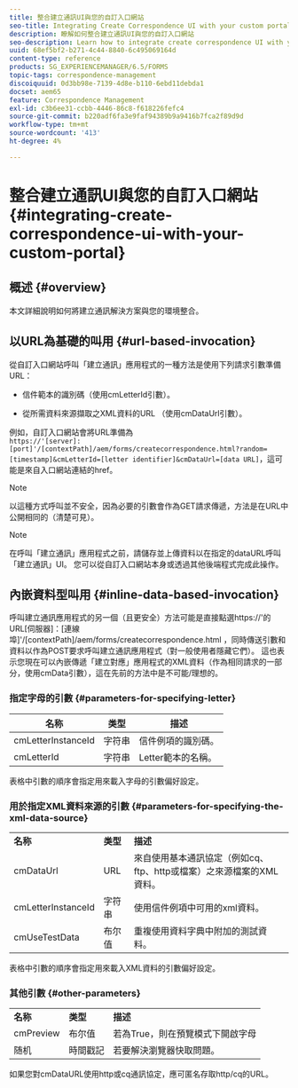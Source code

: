 ```yaml
---
title: 整合建立通訊UI與您的自訂入口網站
seo-title: Integrating Create Correspondence UI with your custom portal
description: 瞭解如何整合建立通訊UI與您的自訂入口網站
seo-description: Learn how to integrate create correspondence UI with your custom portal
uuid: 68ef5bf2-b271-4c44-8840-6c495069164d
content-type: reference
products: SG_EXPERIENCEMANAGER/6.5/FORMS
topic-tags: correspondence-management
discoiquuid: 0d3bb98e-7139-4d8e-b110-6ebd11debda1
docset: aem65
feature: Correspondence Management
exl-id: c3b6ee31-ccbb-4446-86c8-f618226fefc4
source-git-commit: b220adf6fa3e9faf94389b9a9416b7fca2f89d9d
workflow-type: tm+mt
source-wordcount: '413'
ht-degree: 4%

---
```


# 整合建立通訊UI與您的自訂入口網站{#integrating-create-correspondence-ui-with-your-custom-portal}

## 概述 {#overview}

本文詳細說明如何將建立通訊解決方案與您的環境整合。

## 以URL為基礎的叫用 {#url-based-invocation}

從自訂入口網站呼叫「建立通訊」應用程式的一種方法是使用下列請求引數準備URL：

* 信件範本的識別碼（使用cmLetterId引數）。

* 從所需資料來源擷取之XML資料的URL （使用cmDataUrl引數）。

例如，自訂入口網站會將URL準備為\
`https://'[server]:[port]'/[contextPath]/aem/forms/createcorrespondence.html?random=[timestamp]&cmLetterId=[letter identifier]&cmDataUrl=[data URL]`，這可能是來自入口網站連結的href。

>[!NOTE]
>
>以這種方式呼叫並不安全，因為必要的引數會作為GET請求傳遞，方法是在URL中公開相同的（清楚可見）。

>[!NOTE]
>
>在呼叫「建立通訊」應用程式之前，請儲存並上傳資料以在指定的dataURL呼叫「建立通訊」UI。 您可以從自訂入口網站本身或透過其他後端程式完成此操作。

## 內嵌資料型叫用 {#inline-data-based-invocation}

呼叫建立通訊應用程式的另一個（且更安全）方法可能是直接點選https://&#39;的URL[伺服器]：[連線埠]&#39;/[contextPath]/aem/forms/createcorrespondence.html ，同時傳送引數和資料以作為POST要求呼叫建立通訊應用程式（對一般使用者隱藏它們）。 這也表示您現在可以內嵌傳遞「建立對應」應用程式的XML資料（作為相同請求的一部分，使用cmData引數），這在先前的方法中是不可能/理想的。

### 指定字母的引數 {#parameters-for-specifying-letter}

| **名称** | **类型** | **描述** |
|---|---|---|
| cmLetterInstanceId | 字符串 | 信件例項的識別碼。 |
| cmLetterId | 字符串 | Letter範本的名稱。 |

表格中引數的順序會指定用來載入字母的引數偏好設定。

### 用於指定XML資料來源的引數 {#parameters-for-specifying-the-xml-data-source}

<table>
 <tbody>
  <tr>
   <td><strong>名称</strong></td> 
   <td><strong>类型</strong></td> 
   <td><strong>描述</strong></td> 
  </tr>
  <tr>
   <td>cmDataUrl<br /> </td> 
   <td>URL</td> 
   <td>來自使用基本通訊協定（例如cq、ftp、http或檔案）之來源檔案的XML資料。<br /> </td> 
  </tr>
  <tr>
   <td>cmLetterInstanceId</td> 
   <td>字符串</td> 
   <td>使用信件例項中可用的xml資料。</td> 
  </tr>
  <tr>
   <td>cmUseTestData</td> 
   <td>布尔值</td> 
   <td>重複使用資料字典中附加的測試資料。</td> 
  </tr>
 </tbody>
</table>

表格中引數的順序會指定用來載入XML資料的引數偏好設定。

### 其他引數 {#other-parameters}

<table>
 <tbody>
  <tr>
   <td><strong>名称</strong></td> 
   <td><strong>类型</strong></td> 
   <td><strong>描述</strong></td> 
  </tr>
  <tr>
   <td>cmPreview<br /> </td> 
   <td>布尔值</td> 
   <td>若為True，則在預覽模式下開啟字母<br /> </td> 
  </tr>
  <tr>
   <td>随机</td> 
   <td>時間戳記</td> 
   <td>若要解決瀏覽器快取問題。</td> 
  </tr>
 </tbody>
</table>

如果您對cmDataURL使用http或cq通訊協定，應可匿名存取http/cq的URL。
